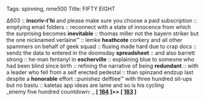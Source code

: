 Tags: spinning, nme500
Title: FIFTY EIGHT
  
∆603 :: **inscriv-t'hi** and please make sure you choose a paid subscription :: emptying email folders :: reconnect with a state of innocence from which the surprising becomes **inevitable** :: thomas miller not the bayern striker but the one nicknamed verlaine™ :: lemke **heathcote** corkery and all other spammers on behalf of geek squad :: fluxing made hard due to crap docs :: sendz the data to entered in the doomsday **spreadsheet** :: and also barrett strong :: he-man fentanyl in **escherville** :: explaining blue to someone who had been blind since birth :: refining the narrative of being **redundant** :: with a leader who fell from a self erected pedestal :: than spinzand endzup last despite a **honorable** effort ::punishez delftiee™ with three hundred sit-ups but no bastu :: kaletas app ideas are lame and so is his cycling  
_enemy five hundred countdown: _  **[ [184](https://www.allmusic.com/album/kala-mw0000584505) ]>> [ [183](https://www.allmusic.com/album/speakerboxxx-the-love-below-mw0000226528) ]**  
